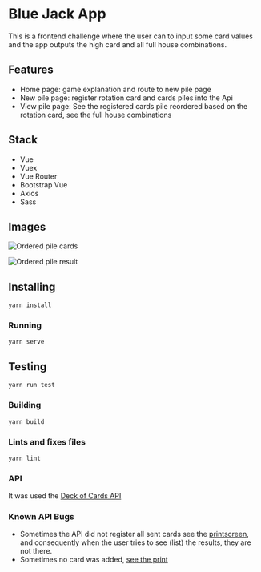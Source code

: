 # Blue Jack App

This is a frontend challenge where the user can to input some card values and the app outputs the high card and all full house combinations.

## Features

- Home page: game explanation and route to new pile page
- New pile page: register rotation card and cards piles into the Api
- View pile page: See the registered cards pile reordered based on the rotation card, see the full house combinations

## Stack

- Vue
- Vuex
- Vue Router
- Bootstrap Vue
- Axios
- Sass

## Images

![Ordered pile cards](https://i.ibb.co/Gx7hZt9/screen01.png "Ordered pile cards")

![Ordered pile result](https://i.ibb.co/3CJW7Z2/screen02.png "Ordered pile result")

## Installing

```
yarn install
```

### Running

```
yarn serve
```

## Testing

```
yarn run test
```

### Building

```
yarn build
```

### Lints and fixes files

```
yarn lint
```

### API

It was used the [Deck of Cards API](https://deckofcardsapi.com/)

### Known API Bugs

- Sometimes the API did not register all sent cards see the [printscreen](https://prnt.sc/ryn54k), and consequently when the user tries to see (list) the results, they are not there.
- Sometimes no card was added, [see the print](https://prnt.sc/ryntfu)
